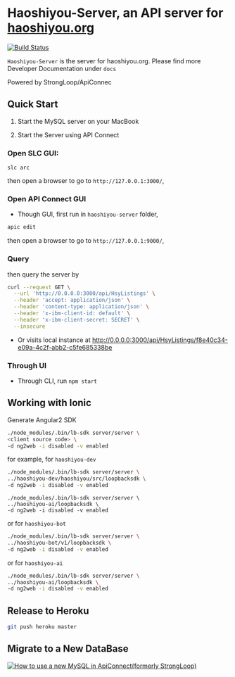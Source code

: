# Haoshiyou-Server, an API server for [haoshiyou.org](http://haoshiyou.org)

[![Build Status](https://travis-ci.org/xinbenlv/haoshiyou-server.svg?branch=master)](https://travis-ci.org/xinbenlv/haoshiyou-server)

`Haoshiyou-Server` is the server for haoshiyou.org. Please find more Developer Documentation
under `docs`

Powered by StrongLoop/ApiConnec


## Quick Start

1. Start the MySQL server on your MacBook

2. Start the Server using API Connect

### Open SLC GUI: 

```slc arc```

 then open a browser to go to `http://127.0.0.1:3000/`, 

### Open API Connect GUI
  - Though GUI, first run in `haoshiyou-server` folder, 
  
  ```bash
  apic edit
  ``` 
  
  then open a browser to go to `http://127.0.0.1:9000/`, 

### Query

 then query the server by

  ```bash
  curl --request GET \
    --url 'http://0.0.0.0:3000/api/HsyListings' \
    --header 'accept: application/json' \
    --header 'content-type: application/json' \
    --header 'x-ibm-client-id: default' \
    --header 'x-ibm-client-secret: SECRET' \
    --insecure
   ```
  
- Or visits local instance at http://0.0.0.0:3000/api/HsyListings/f8e40c34-e09a-4c2f-abb2-c5fe685338be
 
### Through UI

  - Through CLI, run `npm start` 
  
## Working with Ionic

  Generate Angular2 SDK

  ```bash
  ./node_modules/.bin/lb-sdk server/server \
  <client source code> \
  -d ng2web -i disabled -v enabled
  ```

  for example, for `haoshiyou-dev`

  ```bash
  ./node_modules/.bin/lb-sdk server/server \
  ../haoshiyou-dev/haoshiyou/src/loopbacksdk \
  -d ng2web -i disabled -v enabled
  ```
    ./node_modules/.bin/lb-sdk server/server \
    ../haoshiyou-ai/loopbacksdk \
    -d ng2web -i disabled -v enabled
  or for `haoshiyou-bot`

  ```bash
  ./node_modules/.bin/lb-sdk server/server \
  ../haoshiyou-bot/v1/loopbacksdk \
  -d ng2web -i disabled -v enabled
  ```
  
  or for `haoshiyou-ai`

  ```bash
  ./node_modules/.bin/lb-sdk server/server \
  ../haoshiyou-ai/loopbacksdk \
  -d ng2web -i disabled -v enabled
  ```  
  
## Release to Heroku
```bash
git push heroku master
```
## Migrate to a New DataBase
[![How to use a new MySQL in ApiConnect(formerly StrongLoop)](https://j.gifs.com/Wnv8DJ.gif)](https://www.youtube.com/watch?v=I8TvGrmZCGU)
